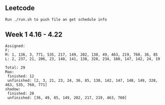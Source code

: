 ## Leetcode
    Run ./run.sh to push file an get schedule info

## Week 1 4.16 - 4.22
    Assigned:
    F:
    M: 1, 136, 3, 771, 535, 217, 149, 202, 138, 49, 463, 219, 760, 36, 85
    L: 2, 237, 21, 206, 23, 148, 141, 138, 328, 234, 160, 147, 142, 24, 19
 
	Total: 29
	Mao:
	 finished: 12
	 unfinished: [2, 3, 21, 23, 24, 36, 85, 138, 142, 147, 148, 149, 328, 463, 535, 760, 771]
	shadow:
	 finished: 20
	 unfinished: [36, 49, 85, 149, 202, 217, 219, 463, 760]

